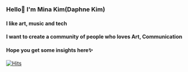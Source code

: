 


### Hello🤗 I'm Mina Kim(Daphne Kim)</br>
#### I like art, music and tech</br>
#### I want to create a community of people who loves Art, Communication</br>
#### Hope you get some insights here✨
 
 
[![Hits](https://hits.seeyoufarm.com/api/count/incr/badge.svg?url=https%3A%2F%2Fgithub.com%2Fminaartit12&count_bg=%23F7DCF7&title_bg=%238820B7&icon=&icon_color=%23E7E7E7&title=VISIT&edge_flat=false)](https://hits.seeyoufarm.com)
<!---
minaartit12/minaartit12 is a ✨ special ✨ repository because its `README.md` (this file) appears on your GitHub profile.
You can click the Preview link to take a look at your changes.
--->
